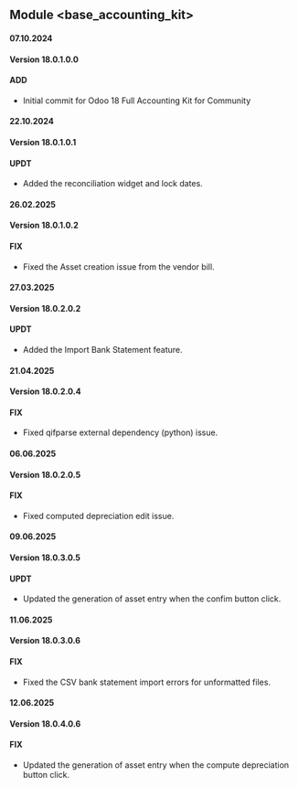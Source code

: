 ## Module <base_accounting_kit>

#### 07.10.2024
#### Version 18.0.1.0.0
#### ADD
- Initial commit for Odoo 18 Full Accounting Kit for Community

#### 22.10.2024
#### Version 18.0.1.0.1
#### UPDT
- Added the reconciliation widget and lock dates.

#### 26.02.2025
#### Version 18.0.1.0.2
#### FIX
- Fixed the Asset creation issue from the vendor bill.

#### 27.03.2025
#### Version 18.0.2.0.2
#### UPDT
- Added the Import Bank Statement feature.

#### 21.04.2025
#### Version 18.0.2.0.4
#### FIX
- Fixed qifparse external dependency (python) issue.

#### 06.06.2025
#### Version 18.0.2.0.5
#### FIX
- Fixed computed depreciation edit issue.

#### 09.06.2025
#### Version 18.0.3.0.5
#### UPDT
- Updated the generation of asset entry when the confim button click.

#### 11.06.2025
#### Version 18.0.3.0.6
#### FIX
- Fixed the CSV bank statement import errors for unformatted files.

#### 12.06.2025
#### Version 18.0.4.0.6
#### FIX
- Updated the generation of asset entry when the compute depreciation button click.
